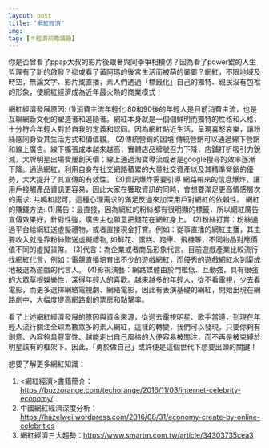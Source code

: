 ```yaml
---
layout: post
title: "網紅經濟"
img:
tag: [＃經濟前瞻議題]
---	
```

你是否曾看了ppap大叔的影片後跟著與同學爭相模仿？因為看了power錕的人生哲理有了新的啟發？抑或看了黃阿瑪的後宮生活而被萌的嫑嫑？網紅，不限地域及時空，無論文字、影片或直播，素人們透過「標籤化」自己的獨特、親民沒有包袱的形象，使網紅經濟成為近年最火熱的商業模式！

網紅經濟發展原因:
(1)消費主流年輕化
80和90後的年輕人是目前消費主流，也是互聯網新文化的塑造者和追隨者。網紅本身就是一個個鮮明而獨特的性格和人格，十分符合年輕人對於自我的定義和認同。因為網紅貼近生活，呈現喜怒哀樂，讓粉絲感同身受其生活方式和價值觀。
(2)傳統營銷的困境
傳統營銷可以通過線下營銷和線上廣告。線下擴張成本越來越高，實體店品牌號召力下降，店鋪打折吸引力銳減，大牌明星出場費屢創天價；線上通過淘寶導流或者是google搜尋的效率逐漸下降。通過網紅，利用自身在社交網路積累的大量社交資產以及其精準營銷的優勢，大大提升了其宣傳的有效性。
(3)資訊爆炸需要引導
網路帶來的信息爆炸，讓用戶接觸產品資訊更容易，因此大家在獲取資訊的同時，會想要滿足更高情感層次的需求: 共鳴和認可。這種心理需求的滿足反過來加深用戶對網紅的依賴性。
網紅的賺錢方法:
(1)廣告：最直接，因為網紅的粉絲都有很明顯的標籤，所以網紅廣告宣傳效果好，針對性強，廣告主也願意把錢花在網紅身上。
(2)粉絲打賞：粉絲通過平台給網紅送虛擬禮物，或者直接現金打賞。例如：從事直播的網紅主播，其主要收入就是靠粉絲贈送虛擬禮物, 如鮮花、蛋糕、跑車、飛機等，不同物品對應價值不同的虛擬貨幣。
(3)代言：為企業或者商品形象代言。目前遊戲產業比較流行找網紅代言，例如：電競直播培育出不少的遊戲網紅，而優秀的遊戲網紅水到渠成地被選為遊戲的代言人。
(4)影視演藝：網路媒體由於門檻低、互動強，具有很強的大眾草根娛樂性，深得年輕人的喜歡。越來越多的年輕人，從不看電視，少去看電影，而更多選擇網絡電視劇、網絡電影，因此有表演基礎的網紅，開始出現在網路劇中，大幅度提高網路劇的票房和點擊率。

看了上述網紅經濟發展的原因與資金來源，從過去電視明星、歌手當道，到現在年輕人流行關注全球為數眾多的素人網紅，這樣的轉變，我們可以發現，只要你夠有創意、內容夠具豐富性、越能走出自己風格的人便容易被關注，而不再是被束縛於明星該有的框架下。因此，「勇於做自己」或許便是這個世代下想要出頭的關鍵！

想要了解更多網紅知識：
1. <網紅經濟>書籍簡介： https://buzzorange.com/techorange/2016/11/03/internet-celebrity-economy/
2. 中國網紅經濟深度分析：https://hazelwei.wordpress.com/2016/08/31/economy-create-by-online-celebrities
3. 網紅經濟三大趨勢：https://www.smartm.com.tw/article/34303735cea3
